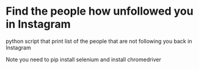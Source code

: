 # Find the people how unfollowed you in Instagram 

python script that print list of the people that are not following you back in Instagram 


Note 
you need to pip  install selenium
and install chromedriver 
